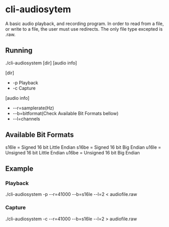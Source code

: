 # cli-audiosytem
A basic audio playback, and recording program.
In order to read from a file, 
or write to a file,
the user must use redirects.
The only file type excepted is .raw.

## Running
./cli-audiosystem [dir] [audio info]

[dir]
- -p Playback
- -c Capture

[audio info]
- --r=samplerate(Hz)
- --b=bitformat(Check Available Bit Formats bellow)
- --l=channels

## Available Bit Formats 
s16le = Signed 16 bit Little Endian 
s16be = Signed 16 bit Big Endian 
u16le = Unsigned 16 bit Little Endian 
u16be = Unsigned 16 bit Big Endian 

## Example
### Playback
./cli-audiosystem -p --r=41000 --b=s16le --l=2 < audiofile.raw
### Capture
./cli-audiosystem -c --r=41000 --b=s16le --l=2 > audiofile.raw
